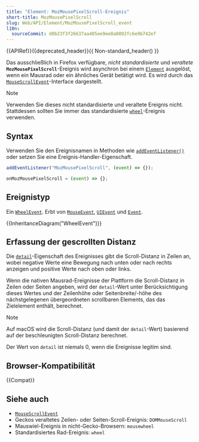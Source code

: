 ```yaml
---
title: "Element: MozMousePixelScroll-Ereignis"
short-title: MozMousePixelScroll
slug: Web/API/Element/MozMousePixelScroll_event
l10n:
  sourceCommit: d0b23f3f26637aa405ee9ee0a0892fc6e9b742ef
---
```


{{APIRef}}{{deprecated_header}}{{ Non-standard_header() }}

Das ausschließlich in Firefox verfügbare, _nicht standardisierte_ und _veraltete_ **`MozMousePixelScroll`**-Ereignis wird asynchron bei einem [`Element`](/de/docs/Web/API/Element) ausgelöst, wenn ein Mausrad oder ein ähnliches Gerät betätigt wird. Es wird durch das [`MouseScrollEvent`](/de/docs/Web/API/MouseScrollEvent)-Interface dargestellt.

> [!NOTE]
> Verwenden Sie dieses nicht standardisierte und veraltete Ereignis nicht. Stattdessen sollten Sie immer das standardisierte [`wheel`](/de/docs/Web/API/Element/wheel_event)-Ereignis verwenden.

## Syntax

Verwenden Sie den Ereignisnamen in Methoden wie [`addEventListener()`](/de/docs/Web/API/EventTarget/addEventListener) oder setzen Sie eine Ereignis-Handler-Eigenschaft.

```js
addEventListener("MozMousePixelScroll", (event) => {});

onMozMousePixelScroll = (event) => {};
```

## Ereignistyp

Ein [`WheelEvent`](/de/docs/Web/API/WheelEvent). Erbt von [`MouseEvent`](/de/docs/Web/API/MouseEvent), [`UIEvent`](/de/docs/Web/API/UIEvent) und [`Event`](/de/docs/Web/API/Event).

{{InheritanceDiagram("WheelEvent")}}

## Erfassung der gescrollten Distanz

Die [`detail`](/de/docs/Web/API/UIEvent/detail)-Eigenschaft des Ereignisses gibt die Scroll-Distanz in Zeilen an, wobei negative Werte eine Bewegung nach unten oder nach rechts anzeigen und positive Werte nach oben oder links.

Wenn die nativen Mausrad-Ereignisse der Plattform die Scroll-Distanz in Zeilen oder Seiten angeben, wird der `detail`-Wert unter Berücksichtigung dieses Wertes und der Zeilenhöhe oder Seitenbreite/-höhe des nächstgelegenen übergeordneten scrollbaren Elements, das das Zielelement enthält, berechnet.

> [!NOTE]
> Auf macOS wird die Scroll-Distanz (und damit der `detail`-Wert) basierend auf der beschleunigten Scroll-Distanz berechnet.

Der Wert von `detail` ist niemals 0, wenn die Ereignisse legitim sind.

## Browser-Kompatibilität

{{Compat}}

## Siehe auch

- [`MouseScrollEvent`](/de/docs/Web/API/MouseScrollEvent)
- Geckos veraltetes Zeilen- oder Seiten-Scroll-Ereignis: `DOMMouseScroll`
- Mauswiel-Ereignis in nicht-Gecko-Browsern: `mousewheel`
- Standardisiertes Rad-Ereignis: `wheel`
